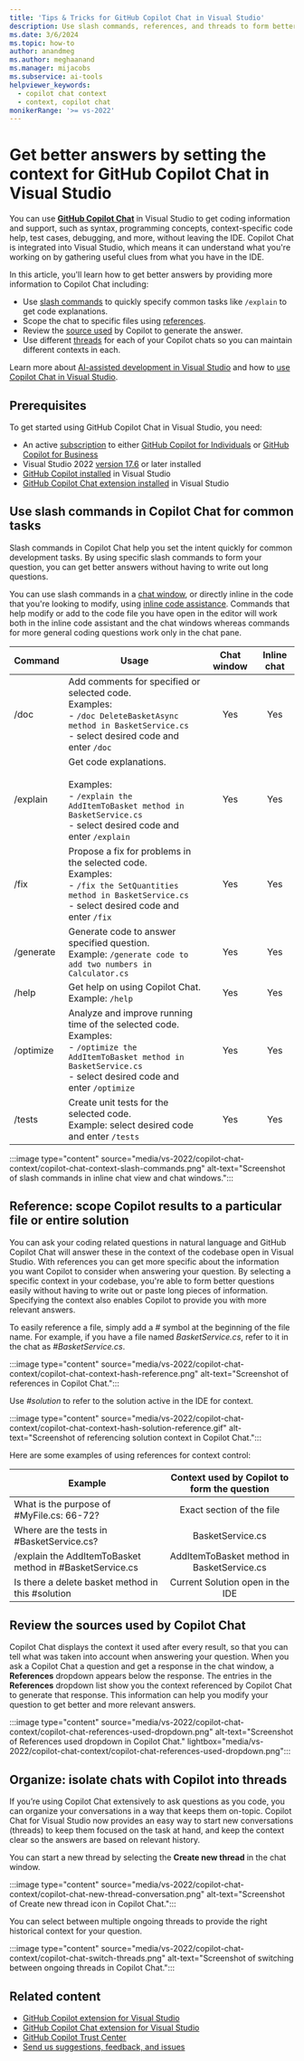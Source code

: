 ```yaml
---
title: 'Tips & Tricks for GitHub Copilot Chat in Visual Studio'
description: Use slash commands, references, and threads to form better questions and get better answers with scoped context in GitHub Copilot Chat.
ms.date: 3/6/2024
ms.topic: how-to 
author: anandmeg
ms.author: meghaanand
ms.manager: mijacobs
ms.subservice: ai-tools
helpviewer_keywords: 
  - copilot chat context
  - context, copilot chat
monikerRange: '>= vs-2022'
---
```

# Get better answers by setting the context for GitHub Copilot Chat in Visual Studio

You can use [**GitHub Copilot Chat**](visual-studio-github-copilot-chat.md) in Visual Studio to get coding information and support, such as syntax, programming concepts, context-specific code help, test cases, debugging, and more, without leaving the IDE. Copilot Chat is integrated into Visual Studio, which means it can understand what you're working on by gathering useful clues from what you have in the IDE. 

In this article, you'll learn how to get better answers by providing more information to Copilot Chat including:
+ Use [slash commands](#slash-commands) to quickly specify common tasks like `/explain` to get code explanations.
+ Scope the chat to specific files using [references](#reference).
+ Review the [source used](#find-context) by Copilot to generate the answer.
+ Use different [threads](#threads) for each of your Copilot chats so you can maintain different contexts in each.

Learn more about [AI-assisted development in Visual Studio](../ide/ai-assisted-development-visual-studio.md) and how to [use Copilot Chat in Visual Studio](../ide/visual-studio-github-copilot-chat.md#use-copilot-chat-in-visual-studio).

## Prerequisites

To get started using GitHub Copilot Chat in Visual Studio, you need:
+ An active [subscription](https://docs.github.com/en/billing/managing-billing-for-github-copilot/about-billing-for-github-copilot) to either [GitHub Copilot for Individuals](https://docs.github.com/copilot/overview-of-github-copilot/about-github-copilot-for-individuals) or [GitHub Copilot for Business](https://docs.github.com/copilot/overview-of-github-copilot/about-github-copilot-for-business)
+ Visual Studio 2022 [version 17.6](/visualstudio/releases/2022/release-history) or later installed
+ [GitHub Copilot installed](visual-studio-github-copilot-install-and-states.md) in Visual Studio
+ [GitHub Copilot Chat extension installed](visual-studio-github-copilot-chat.md#get-github-copilot-chat-for-visual-studio) in Visual Studio

## <a name="slash-commands"></a>Use slash commands in Copilot Chat for common tasks

Slash commands in Copilot Chat help you set the intent quickly for common development tasks. By using specific slash commands to form your question, you can get better answers without having to write out long questions. 

You can use slash commands in a [chat window](visual-studio-github-copilot-chat.md#ask-questions-in-the-chat-window), or directly inline in the code that you're looking to modify, using [inline code assistance](visual-studio-github-copilot-chat.md#ask-questions-in-the-inline-chat-view). Commands that help modify or add to the code file you have open in the editor will work both in the inline code assistant and the chat windows whereas commands for more general coding questions work only in the chat pane.

| **Command** | **Usage** | **Chat window** | **Inline chat** |
|---------------------------|--------------------|:----------:|:----------:|
| /doc| Add comments for specified or selected code. <br>  Examples: <br>- `/doc DeleteBasketAsync method in BasketService.cs`</br>- select desired code and enter `/doc`| Yes | Yes |
| /explain | Get code explanations. <br><br>  Examples: <br> - `/explain the AddItemToBasket method in BasketService.cs`</br>- select desired code and enter `/explain`| Yes | Yes |
| /fix | Propose a fix for problems in the selected code. <br>  Examples: <br> - `/fix the SetQuantities method in BasketService.cs`</br>- select desired code and enter `/fix`| Yes | Yes |
| /generate | Generate code to answer specified question. <br> Example: `/generate code to add two numbers in Calculator.cs`| Yes | Yes | 
| /help | Get help on using Copilot Chat. <br> Example: `/help`| Yes | Yes | 
| /optimize | Analyze and improve running time of the selected code. <br> Examples:<br> - `/optimize the AddItemToBasket method in BasketService.cs`</br>- select desired code and enter `/optimize`| Yes | Yes |
| /tests| Create unit tests for the selected code.<br>  Example: select desired code and enter `/tests`| Yes | Yes | 

:::image type="content" source="media/vs-2022/copilot-chat-context/copilot-chat-context-slash-commands.png" alt-text="Screenshot of slash commands in inline chat view and chat windows.":::

## <a name="reference"></a>Reference: scope Copilot results to a particular file or entire solution

You can ask your coding related questions in natural language and GitHub Copilot Chat will answer these in the context of the codebase open in Visual Studio. With references you can get more specific about the information you want Copilot to consider when answering your question. By selecting a specific context in your codebase, you're able to form better questions easily without having to write out or paste long pieces of information. Specifying the context also enables Copilot to provide you with more relevant answers.

To easily reference a file, simply add a *#* symbol at the beginning of the file name. For example, if you have a file named *BasketService.cs*, refer to it in the chat as *#BasketService.cs*. 

:::image type="content" source="media/vs-2022/copilot-chat-context/copilot-chat-context-hash-reference.png" alt-text="Screenshot of references in Copilot Chat.":::

Use *#solution* to refer to the solution active in the IDE for context.

:::image type="content" source="media/vs-2022/copilot-chat-context/copilot-chat-context-hash-solution-reference.gif" alt-text="Screenshot of referencing solution context in Copilot Chat.":::

Here are some examples of using references for context control:

| **Example** | **Context used by Copilot to form the question** |
|---------------------------|:--------------------:|
| What is the purpose of #MyFile.cs: 66-72?| Exact section of the file |
| Where are the tests in #BasketService.cs?| BasketService.cs |
| /explain the AddItemToBasket method in #BasketService.cs| AddItemToBasket method in BasketService.cs |
| Is there a delete basket method in this #solution| Current Solution open in the IDE|


## <a name="find-context"></a>Review the sources used by Copilot Chat

Copilot Chat displays the context it used after every result, so that you can tell what was taken into account when answering your question. When you ask a Copilot Chat a question and get a response in the chat window, a **References** dropdown appears below the response. The entries in the **References** dropdown list show you the context referenced by Copilot Chat to generate that response. This information can help you modify your question to get better and more relevant answers.

:::image type="content" source="media/vs-2022/copilot-chat-context/copilot-chat-references-used-dropdown.png" alt-text="Screenshot of References used dropdown in Copilot Chat." lightbox="media/vs-2022/copilot-chat-context/copilot-chat-references-used-dropdown.png":::

## <a name="threads"></a>Organize: isolate chats with Copilot into threads  

If you’re using Copilot Chat extensively to ask questions as you code, you can organize your conversations in a way that keeps them on-topic. Copilot Chat for Visual Studio now provides an easy way to start new conversations (threads) to keep them focused on the task at hand, and keep the context clear so the answers are based on relevant history. 

You can start a new thread by selecting the **Create new thread** in the chat window.

:::image type="content" source="media/vs-2022/copilot-chat-context/copilot-chat-new-thread-conversation.png" alt-text="Screenshot of Create new thread icon in Copilot Chat.":::

You can select between multiple ongoing threads to provide the right historical context for your question.

:::image type="content" source="media/vs-2022/copilot-chat-context/copilot-chat-switch-threads.png" alt-text="Screenshot of switching between ongoing threads in Copilot Chat.":::

## Related content

- [GitHub Copilot extension for Visual Studio](visual-studio-github-copilot-extension.md)
- [GitHub Copilot Chat extension for Visual Studio](visual-studio-github-copilot-chat.md)
- [GitHub Copilot Trust Center](https://resources.github.com/copilot-trust-center/)
- [Send us suggestions, feedback, and issues](how-to-report-a-problem-with-visual-studio.md)
